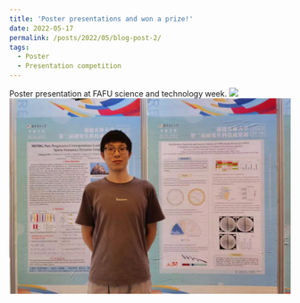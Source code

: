 ```yaml
---
title: 'Poster presentations and won a prize!'
date: 2022-05-17
permalink: /posts/2022/05/blog-post-2/
tags:
  - Poster 
  - Presentation competition
---
```


Poster presentation at FAFU science and technology week.
<img src='/images/poster3.png'>  
<img src='/images/poster1_.png'>  
